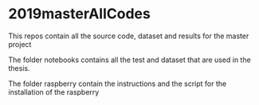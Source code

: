 # 2019masterAllCodes
This repos contain all the source code, dataset and results for the master project

The folder notebooks contains all the test and dataset that are used in the thesis.

The folder raspberry contain the instructions and the script for the installation of the raspberry